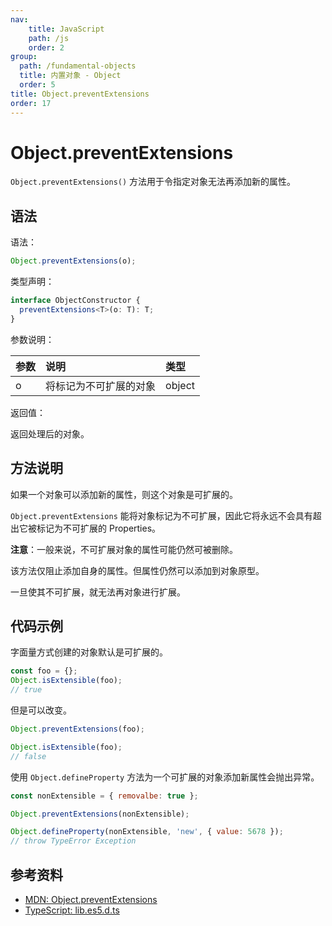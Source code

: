 ```yaml
---
nav:
    title: JavaScript
    path: /js
    order: 2
group:
  path: /fundamental-objects
  title: 内置对象 - Object
  order: 5
title: Object.preventExtensions
order: 17
---
```


# Object.preventExtensions

`Object.preventExtensions()` 方法用于令指定对象无法再添加新的属性。

## 语法

语法：

```js
Object.preventExtensions(o);
```

类型声明：

```ts
interface ObjectConstructor {
  preventExtensions<T>(o: T): T;
}
```

参数说明：

| 参数 | 说明                   | 类型   |
| :--- | :--------------------- | :----- |
| o    | 将标记为不可扩展的对象 | object |

返回值：

返回处理后的对象。

## 方法说明

如果一个对象可以添加新的属性，则这个对象是可扩展的。

`Object.preventExtensions` 能将对象标记为不可扩展，因此它将永远不会具有超出它被标记为不可扩展的 Properties。

**注意**：一般来说，不可扩展对象的属性可能仍然可被删除。

该方法仅阻止添加自身的属性。但属性仍然可以添加到对象原型。

一旦使其不可扩展，就无法再对象进行扩展。

## 代码示例

字面量方式创建的对象默认是可扩展的。

```js
const foo = {};
Object.isExtensible(foo);
// true
```

但是可以改变。

```js
Object.preventExtensions(foo);

Object.isExtensible(foo);
// false
```

使用 `Object.defineProperty` 方法为一个可扩展的对象添加新属性会抛出异常。

```js
const nonExtensible = { removalbe: true };

Object.preventExtensions(nonExtensible);

Object.defineProperty(nonExtensible, 'new', { value: 5678 });
// throw TypeError Exception
```

## 参考资料

- [MDN: Object.preventExtensions](https://developer.mozilla.org/zh-CN/docs/Web/JavaScript/Reference/Global_Objects/Object/preventExtensions)
- [TypeScript: lib.es5.d.ts](https://github.com/microsoft/TypeScript/blob/main/lib/lib.es5.d.ts)
